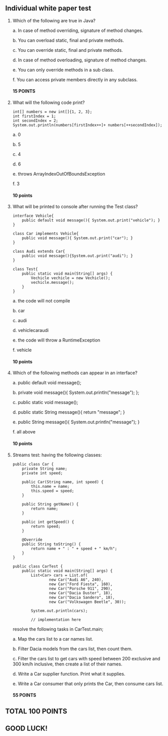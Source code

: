 ## Individual white paper test

1. Which of the following are true in Java?

    a. In case of method overriding, signature of method changes.

    b. You can overload static, final and private methods.

    c. You can override static, final and private methods.

    d. In case of method overloading, signature of method changes.

    e. You can only override methods in a sub class.

    f. You can access private members directly in any subclass.

   #### 15 POINTS


2. What will the following code print?

    ```
    int[] numbers = new int[]{1, 2, 3};
    int firstIndex = 1;
    int secondIndex = 2;
    System.out.println(numbers[firstIndex++]+ numbers[++secondIndex]);
    ```

    a. 0

    b. 5

    c. 4

    d. 6

    e. throws ArrayIndexOutOfBoundsException

    f. 3

   #### 10 points


3. What will be printed to console after running the Test class?

    ```
    interface Vehicle{
        public default void message(){ System.out.print("vehicle"); }
    }

    class Car implements Vehicle{
        public void message(){ System.out.print("car"); }
    }

    class Audi extends Car{
        public void message(){System.out.print("audi"); }
    }

    class Test{
        public static void main(String[] args) {
            Vechicle vechicle = new Vechicle();
            vechicle.message();
        }
    }
    ```

    a. the code will not compile

    b. car

    c. audi

    d. vehiclecaraudi

    e. the code will throw a RuntimeException

    f. vehicle

   #### 10 points


4. Which of the following methods can appear in an interface?

    a.   public default void message();

    b.   private void message(){ System.out.println("message"); };

    c.   public static void message();

    d.   public static String message(){ return "message"; }

    e.   public String message(){ System.out.println("message"); }

    f.   all above

   #### 10 points

5. Streams test: having the following classes:

    ```
    public class Car {
        private String name;
        private int speed;

        public Car(String name, int speed) {
            this.name = name;
            this.speed = speed;
        }

        public String getName() {
            return name;
        }

        public int getSpeed() {
            return speed;
        }

        @Override
        public String toString() {
            return name + " : " + speed + " km/h";
        }
    }

    public class CarTest {
        public static void main(String[] args) {
            List<Car> cars = List.of(
                    new Car("Audi A6", 240),
                    new Car("Ford Fiesta", 160),
                    new Car("Porsche 911", 290),
                    new Car("Dacia Duster", 18),
                    new Car("Dacia Sandero", 18),
                    new Car("Volkswagen Beetle", 30));

            System.out.println(cars);

            // implementation here
    ```

    resolve the following tasks in CarTest.main;

    a. Map the cars list to a car names list.

    b. Filter Dacia models from the cars list, then count them.

    c. Filter the cars list to get cars with speed
    between 200 exclusive and 300 km/h inclusive,
    then create a list of their names.

    d. Write a Car supplier function.
    Print what it supplies.

    e. Write a Car consumer that only prints the Car,
    then consume cars list.

   #### 55 POINTS


## TOTAL 100 POINTS

## GOOD LUCK!

